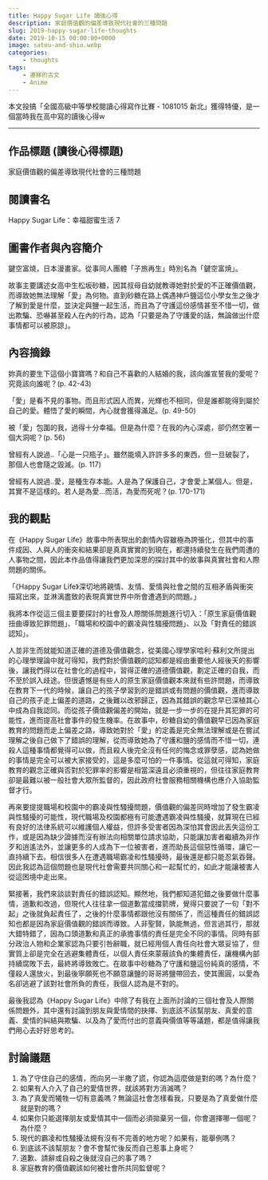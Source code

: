 ```yaml
---
title: Happy Sugar Life 讀後心得
description: 家庭價值觀的偏差導致現代社會的三種問題
slug: 2019-happy-sugar-life-thoughts
date: 2019-10-15 00:00:00+0000
image: satou-and-shio.webp
categories:
    - thoughts
tags:
    - 遷移的古文
    - Anime
---
```


本文投搞「全國高級中等學校閱讀心得寫作比賽 - 1081015 新北」獲得特優，是一個當時我在高中寫的讀後心得w

---

## 作品標題 (讀後心得標題)
家庭價值觀的偏差導致現代社會的三種問題

## 閱讀書名
Happy Sugar Life：幸福甜蜜生活 7

## 圖書作者與內容簡介
鍵空富燒，日本漫畫家。從事同人團體「子旅再生」時別名為「鍵空富焼」。

故事主要講述女高中生松坂砂糖，因其叔母自幼就教導她對於愛的不正確價值觀，而導致她無法理解「愛」為何物。直到砂糖在路上偶遇神戶鹽這位小學女生之後才了解到愛是什麼，並決定與鹽一起生活，而且為了守護這份感情甚至不惜一切，做出欺騙、恐嚇甚至殺人在內的行為，認為「只要是為了守護愛的話，無論做出什麼事情都可以被原諒」。

## 內容摘錄
妳真的要生下這個小寶寶嗎？和自己不喜歡的人結婚的我，該向誰宣誓我的愛呢？究竟該向誰呢？(p. 42-43)

「愛」是看不見的事物。而且形式因人而異，光輝也不相同，但是誰都能得到屬於自己的愛。體悟了愛的瞬間，內心就會獲得滿足。(p. 49-50)

被「愛」包圍的我，過得十分幸福。但是為什麼？在我的內心深處，卻仍然空著一個大洞呢？(p. 56)

曾經有人說過..「心是一只瓶子」。雖然能填入許許多多的東西，但一旦破裂了，那個人也會隨之毀滅。(p. 117)

曾經有人說過..愛，是種生存本能。人是為了保護自己，才會愛上某個人。但是，其實不是這樣的。若人是為愛…而活，為愛而死呢？(p. 170-171)

## 我的觀點
在《Happy Sugar Life》故事中所表現出的劇情內容雖極為誇張化，但其中的事件成因、人與人的衝突和結果卻是真真實實的到現在，都還持續發生在我們周遭的人事物之間，因此本作品值得讓我們更加深思的探討其中的故事與真實社會和人際問題的關係。

「《Happy Sugar Life》深切地將親情、友情、愛情與社會之間的互相矛盾與衝突描寫出來，並淋漓盡致的表現真實世界中所會遭遇到的問題。」

我將本作從這三個主要要探討的社會及人際關係問題進行切入：「原生家庭價值觀扭曲導致犯罪問題」、「職場和校園中的霸凌與性騷擾問題」、以及「對責任的錯誤認知」。

人並非生而就能知道正確的道德及價值觀念，從美國心理學家哈利·蘇利文所提出的心理學理論中就可得知，我們對於價值觀的認知都是經由重要他人經後天的影響後，讓我們得以在社會化的過程中，習得正確的道德價值觀，劃定正確的自我，而不至於誤入歧途。但很遺憾是有些人的原生家庭價值觀本來就有些許問題，而導致在教育下一代的時候，讓自己的孩子學習到的是錯誤或有問題的價值觀，進而導致自己的孩子走上偏差的道路，之後難以改邪歸正，因為其錯誤的觀念早已深植其心中成為自我認同。而從孩子價值觀偏差的開始，就是一步一步的在提升其犯罪的可能性，進而提高社會事件的發生機率。在故事中，砂糖自幼的價值觀早已因為家庭教育的問題而走上偏差之路，導致她對於「愛」的定義是完全無法理解或是在嘗試理解之後自己做下了錯誤的理解，從而導致她為了守護和鹽的感情而不惜一切，連殺人這種事情都覺得可以做，而且殺人後完全沒有任何的悔念或罪孽感，認為她做的事情是完全可以被大家接受的，這是多麼可怕的一件事情。從這就可得知，家庭教育的觀念正確與否對於犯罪率的影響是相當深遠且必須重視的，但往往家庭教育卻是最難以被一般社會大眾所監督的，因此政府社會服務相關機構也應介入協助監督才行。

再來要提提職場和校園中的霸凌與性騷擾問題，價值觀的偏差同時增加了發生霸凌與性騷擾的可能性，現代職場及校園都極有可能遭遇霸凌與性騷擾，就算現在已經有良好的法律系統可以維護個人權益，但許多受害者因為深怕其會因此丟失這份工作，或是因為缺少證據而沒有辦法向相關單位請求協助，只能讓加害者繼續為非作歹和逍遙法外，並讓更多的人成為下一位被害者，進而助長這個惡性循環，讓它一直持續下去。相信很多人在遭遇職場霸凌和性騷擾時，最後還是都只能忍氣吞聲。因此我認為這個問題也是現代社會需要共同關心和一起幫忙的，如此才能讓被害人從這困境中走出來。

緊接著，我們來談談對責任的錯誤認知。顯然地，我們都知道犯錯之後要做什麼事情，道歉和改過，但現代人往往拿一個道歉當成擋箭牌，覺得只要說了一句「對不起」之後就負起責任了，之後的什麼事情都跟他沒有關係了，而這種責任的錯誤認知也都是因為家庭價值觀的錯誤而導致。人非聖賢，孰能無過，但言過其行，那就大錯特錯了，因為口頭道歉和真正的承擔事情的責任是完全不同的事情。同時有部分政治人物和企業家認為只要引咎辭職，就已經用個人責任向社會大眾妥協了，但實質上卻是完全在逃避集體責任，以個人責任來蒙蔽該負的集體責任，讓機構內部持續腐敗下去，最終將導致敗亡。在故事中砂糖為了守護和鹽這份純真的感情，不僅殺人還放火，到最後寧願死也不願意讓鹽的哥哥將鹽帶回去，使其團圓，以愛為名卻逃避了該對社會所負的責任，我個人認為是不對的。

最後我認為《Happy Sugar Life》中除了有我在上面所討論的三個社會及人際關係問題外，其中還有討論到朋友與愛情間的抉擇、到底該不該幫朋友、真愛的意義、愛情的糾結與欺騙、以及為了愛而付出的意義與價值等等議題，都是值得讓我們用心去好好思考的。

## 討論議題
1. 為了守住自己的感情，而向另一半撒了謊，你認為這麼做是對的嗎？為什麼？
2. 如果有人介入了自己的愛情世界，就該將對方消滅嗎？
3. 為了真愛而犧牲一切有意義嗎？無論這社會怎樣看我，只要是為了真愛做什麼就是對的嗎？
4. 如果你只能選擇朋友或愛情其中一個而必須拋棄另一個，你會選擇哪一個呢？為什麼？
5. 現代的霸凌和性騷擾法規有沒有不完善的地方呢？如果有，能舉例嗎？
6. 到底該不該幫朋友？會不會幫忙後反而自己惹事上身呢？
7. 道歉、請辭或自殺之後就沒自己的事了嗎？
8. 家庭教育的價值觀該如何被社會所共同監督呢？
